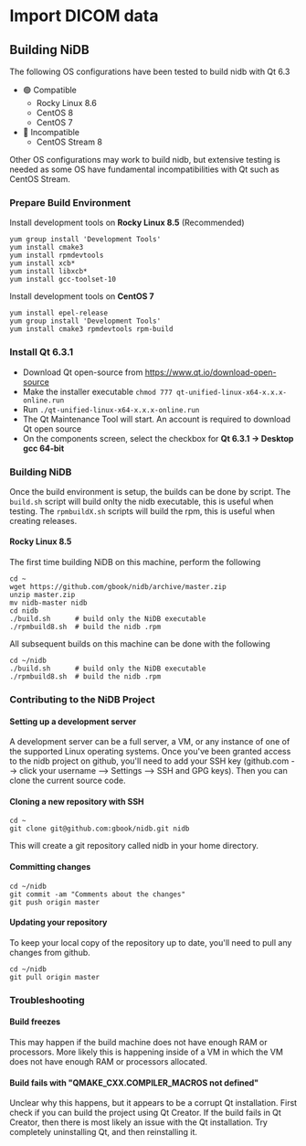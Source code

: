 # Import DICOM data

## Building NiDB

The following OS configurations have been tested to build nidb with Qt 6.3

* 🟢 Compatible
  * Rocky Linux 8.6
  * CentOS 8
  * CentOS 7
* 🔴 Incompatible
  * CentOS Stream 8

Other OS configurations may work to build nidb, but extensive testing is needed as some OS have fundamental incompatibilities with Qt such as CentOS Stream.

### Prepare Build Environment

Install development tools on **Rocky Linux 8.5** (Recommended)

```
yum group install 'Development Tools'
yum install cmake3
yum install rpmdevtools
yum install xcb*
yum install libxcb*
yum install gcc-toolset-10
```

Install development tools on **CentOS 7**

```
yum install epel-release
yum group install 'Development Tools'
yum install cmake3 rpmdevtools rpm-build
```

### Install Qt 6.3.1

* Download Qt open-source from https://www.qt.io/download-open-source
* Make the installer executable `chmod 777 qt-unified-linux-x64-x.x.x-online.run`
* Run `./qt-unified-linux-x64-x.x.x-online.run`
* The Qt Maintenance Tool will start. An account is required to download Qt open source
* On the components screen, select the checkbox for **Qt 6.3.1 → Desktop gcc 64-bit**

### Building NiDB

Once the build environment is setup, the builds can be done by script. The `build.sh` script will build onlty the nidb executable, this is useful when testing. The `rpmbuildX.sh` scripts will build the rpm, this is useful when creating releases.

#### Rocky Linux 8.5

The first time building NiDB on this machine, perform the following

```
cd ~
wget https://github.com/gbook/nidb/archive/master.zip
unzip master.zip
mv nidb-master nidb
cd nidb
./build.sh      # build only the NiDB executable
./rpmbuild8.sh  # build the nidb .rpm
```

All subsequent builds on this machine can be done with the following

```
cd ~/nidb
./build.sh      # build only the NiDB executable
./rpmbuild8.sh  # build the nidb .rpm
```

### Contributing to the NiDB Project

#### Setting up a development server

A development server can be a full server, a VM, or any instance of one of the supported Linux operating systems. Once you've been granted access to the nidb project on github, you'll need to add your SSH key (github.com --> click your username --> Settings --> SSH and GPG keys). Then you can clone the current source code.

#### Cloning a new repository with SSH

```
cd ~
git clone git@github.com:gbook/nidb.git nidb
```

This will create a git repository called nidb in your home directory.

#### Committing changes

```
cd ~/nidb
git commit -am "Comments about the changes"
git push origin master
```

#### Updating your repository

To keep your local copy of the repository up to date, you'll need to pull any changes from github.

```
cd ~/nidb
git pull origin master
```

### Troubleshooting

#### Build freezes

This may happen if the build machine does not have enough RAM or processors. More likely this is happening inside of a VM in which the VM does not have enough RAM or processors allocated.

#### Build fails with "QMAKE\_CXX.COMPILER\_MACROS not defined"

Unclear why this happens, but it appears to be a corrupt Qt installation. First check if you can build the project using Qt Creator. If the build fails in Qt Creator, then there is most likely an issue with the Qt installation. Try completely uninstalling Qt, and then reinstalling it.
